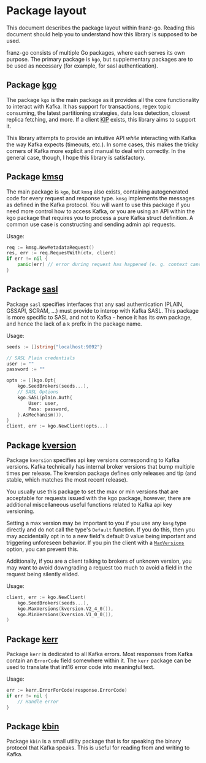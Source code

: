 # Package layout

This document describes the package layout within franz-go. Reading this
document should help you to understand how this library is supposed to be used.

franz-go consists of multiple Go packages, where each serves its own purpose.
The primary package is `kgo`, but supplementary packages are to be used as
necessary (for example, for sasl authentication).

## Package [kgo](https://pkg.go.dev/github.com/burningass23/franz-go/pkg/kgo)

The package `kgo` is the main package as it provides all the core functionality
to interact with Kafka.  It has support for transactions, regex topic
consuming, the latest partitioning strategies, data loss detection, closest
replica fetching, and more. If a client [KIP][1] exists, this library aims to
support it.

[1]: https://cwiki.apache.org/confluence/display/KAFKA/Kafka+Improvement+Proposals

This library attempts to provide an intuitive API _while_ interacting with
Kafka the way Kafka expects (timeouts, etc.). In some cases, this makes the
tricky corners of Kafka more explicit and manual to deal with correctly. In the
general case, though, I hope this library is satisfactory.

## Package [kmsg](https://pkg.go.dev/github.com/burningass23/franz-go/pkg/kmsg)

The main package is `kgo`, but `kmsg` also exists, containing autogenerated code
for every request and response type. `kmsg` implements the messages as defined
in the Kafka protocol. You will want to use this package if you need more
control how to access Kafka, or you are using an API within the kgo package
that requires you to process a pure Kafka struct definition. A common use case
is constructing and sending admin api requests.

Usage:

```go
req := kmsg.NewMetadataRequest()
res, err := req.RequestWith(ctx, client)
if err != nil {
    panic(err) // error during request has happened (e. g. context cancelled)
}
```

## Package [sasl](https://pkg.go.dev/github.com/burningass23/franz-go/pkg/sasl)

Package `sasl` specifies interfaces that any sasl authentication (PLAIN,
GSSAPI, SCRAM, ...) must provide to interop with Kafka SASL. This package is
more specific to SASL and not to Kafka - hence it has its own package, and
hence the lack of a `k` prefix in the package name.

Usage:

```go
seeds := []string{"localhost:9092"}

// SASL Plain credentials
user := ""
password := ""

opts := []kgo.Opt{
    kgo.SeedBrokers(seeds...),
    // SASL Options
    kgo.SASL(plain.Auth{
        User: user,
        Pass: password,
    }.AsMechanism()),
}
client, err := kgo.NewClient(opts...)
```

## Package [kversion](https://pkg.go.dev/github.com/burningass23/franz-go/pkg/kversion)

Package `kversion` specifies api key versions corresponding to Kafka versions.
Kafka technically has internal broker versions that bump multiple times per
release. The kversion package defines only releases and tip (and stable, which
matches the most recent release).

You usually use this package to set the max or min versions that are acceptable
for requests issued with the kgo package, however, there are additional
miscellaneous useful functions related to Kafka api key versioning.

Setting a max version may be important to you if you use any `kmsg` type
directly and do not call the type's `Default` function. If you do this, then
you may accidentally opt in to a new field's default 0 value being important
and triggering unforeseen behavior. If you pin the client with a
[`MaxVersions`](https://pkg.go.dev/github.com/burningass23/franz-go/pkg/kgo#MaxVersions)
option, you can prevent this.

Additionally, if you are a client talking to brokers of unknown version, you
may want to avoid downgrading a request too much to avoid a field in the
request being silently elided.

Usage:

```go
client, err := kgo.NewClient(
    kgo.SeedBrokers(seeds...),
    kgo.MaxVersions(kversion.V2_4_0()),
    kgo.MinVersions(kversion.V1_0_0()),
)
```

## Package [kerr](https://pkg.go.dev/github.com/burningass23/franz-go/pkg/kerr)

Package `kerr` is dedicated to all Kafka errors. Most responses from Kafka
contain an `ErrorCode` field somewhere within it. The `kerr` package can be
used to translate that int16 error code into meaningful text.

Usage:

```go
err := kerr.ErrorForCode(response.ErrorCode)
if err != nil {
    // Handle error
}
```

## Package [kbin](https://pkg.go.dev/github.com/burningass23/franz-go/pkg/kbin)

Package `kbin` is a small utility package that is for speaking the binary
protocol that Kafka speaks. This is useful for reading from and writing
to Kafka.
